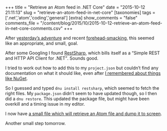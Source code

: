 +++
title = "Retrieve an Atom feed in .NET Core"
date = "2015-10-12 21:11:13"
slug = "retrieve-an-atom-feed-in-net-core"
[taxonomies]
tags = ['.net','atom','coding','general']
[extra]
show_comments = "false"
comments_file = "/content/blog/2015/10/2015-10-12-retrieve-an-atom-feed-in-net-core-comments.csv"
+++

After [yesterday’s adventure](http://philwilson.org/blog/2015/10/getting-started-with-net-core/) and recent [forehead-smacking](http://philwilson.org/blog/2015/09/rfc-4287/), this seemed like an appropriate, and small, goal.

After some Googling I found [RestSharp](http://restsharp.org), which bills itself as a <q>Simple REST and HTTP API Client for .NET</q>. Sounds good.

I tried to work out how to add this to my `project.json` but couldn’t find any documentation on what it should like, even after [I remembered about things like NuGet](http://www.nuget.org/packages/RestSharp).

So I guessed and typed `dnu install restsharp`, which seemed to fetch the right files. My `package.json` didn’t seem to have updated though, so I then did a `dnu restore`. This updated the package file, but might have been overkill and a timing issue in my editor.

I now have [a small file which will retrieve an Atom file and dump it to screen](https://github.com/pipwilson/hello-world-dotnet/blob/4810c8881cad18a718f9b81a90a462b0559d0fcb/HelloWorld.cs).

Another small step tomorrow.
